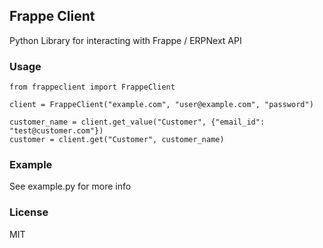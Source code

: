## Frappe Client

Python Library for interacting with Frappe / ERPNext API

### Usage

	from frappeclient import FrappeClient

	client = FrappeClient("example.com", "user@example.com", "password")

	customer_name = client.get_value("Customer", {"email_id": "test@customer.com"})
	customer = client.get("Customer", customer_name)


### Example

See example.py for more info

### License

MIT
